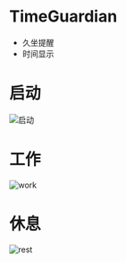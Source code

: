 # TimeGuardian
  - 久坐提醒
  - 时间显示
# 启动
![启动](https://github.com/zhtdbobo/TimeGuardian/assets/63108611/5ead18f2-9d31-499d-8c93-3e6302bad4f5)
# 工作
![work](https://github.com/zhtdbobo/TimeGuardian/assets/63108611/58f65bd4-f544-411b-8297-1d7a1fb65dec)
# 休息
![rest](https://github.com/zhtdbobo/TimeGuardian/assets/63108611/a76ac1b8-d373-4aa6-a525-d01d1eecbae2)
